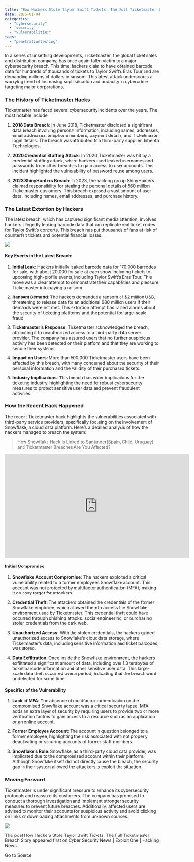 ```yaml
---
title: "How Hackers Stole Taylor Swift Tickets: The Full Ticketmaster Breach Story"
date: 2025-01-04
categories: 
  - "cybersecurity"
  - "security"
  - "vulnerabilities"
tags: 
  - "penetrationtesting"
---
```


In a series of unsettling developments, Ticketmaster, the global ticket sales and distribution company, has once again fallen victim to a major cybersecurity breach. This time, hackers claim to have obtained barcode data for hundreds of thousands of tickets to Taylor Swift’s Eras Tour and are demanding millions of dollars in ransom. This latest attack underscores a worrying trend of increasing sophistication and audacity in cybercrime targeting major corporations.

### The History of Ticketmaster Hacks

Ticketmaster has faced several cybersecurity incidents over the years. The most notable include:

1. **2018 Data Breach**: In June 2018, Ticketmaster disclosed a significant data breach involving personal information, including names, addresses, email addresses, telephone numbers, payment details, and Ticketmaster login details. The breach was attributed to a third-party supplier, Inbenta Technologies.

4. **2020 Credential Stuffing Attack**: In 2020, Ticketmaster was hit by a credential stuffing attack, where hackers used leaked usernames and passwords from other breaches to gain access to user accounts. This incident highlighted the vulnerability of password reuse among users.

7. **2023 ShinyHunters Breach**: In 2023, the hacking group ShinyHunters claimed responsibility for stealing the personal details of 560 million Ticketmaster customers. This breach exposed a vast amount of user data, including names, email addresses, and purchase history.

### The Latest Extortion by Hackers

The latest breach, which has captured significant media attention, involves hackers allegedly leaking barcode data that can replicate real ticket codes for Taylor Swift’s concerts. This breach has put thousands of fans at risk of counterfeit tickets and potential financial losses.

![](https://www.exploitone.com/snews-up/2024/07/ticketmaster-hack.jpg)

#### Key Events in the Latest Breach:

1. **Initial Leak**: Hackers initially leaked barcode data for 170,000 barcodes for sale, with about 20,000 for sale at each show including tickets to upcoming high-profile events, including Taylor Swift’s Eras Tour. This move was a clear attempt to demonstrate their capabilities and pressure Ticketmaster into paying a ransom.

4. **Ransom Demand**: The hackers demanded a ransom of $2 million USD, threatening to release data for an additional 680 million users if their demands were not met. This extortion attempt has raised alarms about the security of ticketing platforms and the potential for large-scale fraud.

7. **Ticketmaster’s Response**: Ticketmaster acknowledged the breach, attributing it to unauthorized access to a third-party data server provider. The company has assured users that no further suspicious activity has been detected on their platform and that they are working to secure their systems.

10. **Impact on Users**: More than 500,000 Ticketmaster users have been affected by this breach, with many concerned about the security of their personal information and the validity of their purchased tickets.

13. **Industry Implications**: This breach has wider implications for the ticketing industry, highlighting the need for robust cybersecurity measures to protect sensitive user data and prevent fraudulent activities.

### How the Recent Hack Happened

The recent Ticketmaster hack highlights the vulnerabilities associated with third-party service providers, specifically focusing on the involvement of Snowflake, a cloud data platform. Here’s a detailed analysis of how the hackers managed to breach the system:

> How Snowflake Hack is Linked to Santander(Spain, Chile, Uruguay) and Ticketmaster Breaches.Are You Affected?

<iframe loading="lazy" class="wp-embedded-content" sandbox="allow-scripts" security="restricted" title="“How Snowflake Hack is Linked to Santander(Spain, Chile, Uruguay) and Ticketmaster Breaches.Are You Affected?” — Cyber Security News | Exploit One | Hacking News" src="https://www.exploitone.com/data-breach/how-snowflake-hack-is-linked-to-santanderspain-chile-uruguay-and-ticketmaster-breaches-are-you-affected/embed/#?secret=s4BUCO3NB3#?secret=HZ1dax2Ubr" data-secret="HZ1dax2Ubr" width="600" height="338" frameborder="0" marginwidth="0" marginheight="0" scrolling="no"></iframe>

#### Initial Compromise

1. **Snowflake Account Compromise**: The hackers exploited a critical vulnerability related to a former employee’s Snowflake account. This account was not protected by multifactor authentication (MFA), making it an easy target for attackers.

4. **Credential Theft**: The attackers obtained the credentials of the former Snowflake employee, which allowed them to access the Snowflake environment used by Ticketmaster. This credential theft could have occurred through phishing attacks, social engineering, or purchasing stolen credentials from the dark web.

7. **Unauthorized Access**: With the stolen credentials, the hackers gained unauthorized access to Snowflake’s cloud data storage, where Ticketmaster’s data, including sensitive information and ticket barcodes, was stored.

10. **Data Exfiltration**: Once inside the Snowflake environment, the hackers exfiltrated a significant amount of data, including over 1.3 terabytes of ticket barcode information and other sensitive user data. This large-scale data theft occurred over a period, indicating that the breach went undetected for some time.

#### Specifics of the Vulnerability

1. **Lack of MFA**: The absence of multifactor authentication on the compromised Snowflake account was a critical security lapse. MFA adds an extra layer of security by requiring users to provide two or more verification factors to gain access to a resource such as an application or an online account.

4. **Former Employee Account**: The account in question belonged to a former employee, highlighting the risk associated with not properly deactivating or securing accounts of former staff members.

7. **Snowflake’s Role**: Snowflake, as a third-party cloud data provider, was implicated due to the compromised account within their platform. Although Snowflake itself did not directly cause the breach, the security gap in their system allowed the attackers to exploit the situation.

### Moving Forward

Ticketmaster is under significant pressure to enhance its cybersecurity protocols and reassure its customers. The company has promised to conduct a thorough investigation and implement stronger security measures to prevent future breaches. Additionally, affected users are advised to monitor their accounts for suspicious activity and avoid clicking on links or downloading attachments from unknown sources.

![](https://www.exploitone.com/snews-up/2024/07/ticketmaster-hack1.jpg)

The post How Hackers Stole Taylor Swift Tickets: The Full Ticketmaster Breach Story appeared first on Cyber Security News | Exploit One | Hacking News.

Go to Source
